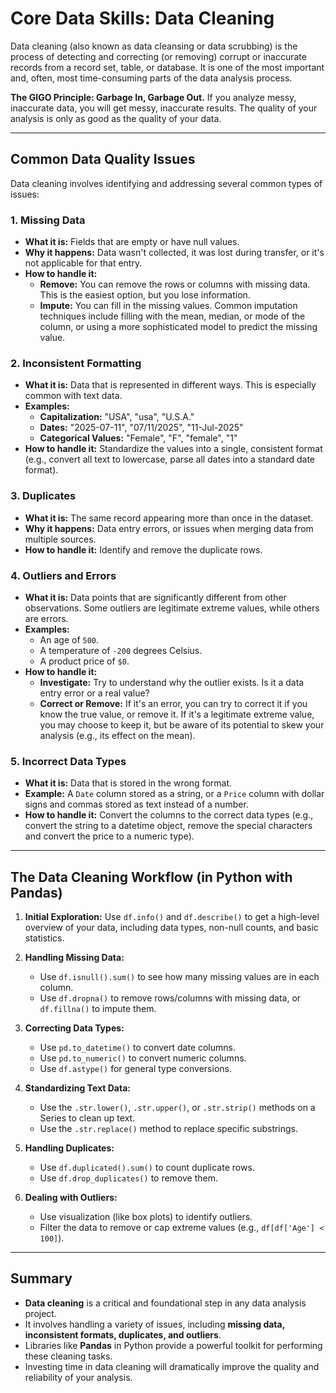 # Core Data Skills: Data Cleaning

Data cleaning (also known as data cleansing or data scrubbing) is the process of detecting and correcting (or removing) corrupt or inaccurate records from a record set, table, or database. It is one of the most important and, often, most time-consuming parts of the data analysis process.

**The GIGO Principle: Garbage In, Garbage Out.** If you analyze messy, inaccurate data, you will get messy, inaccurate results. The quality of your analysis is only as good as the quality of your data.

---

## Common Data Quality Issues

Data cleaning involves identifying and addressing several common types of issues:

### 1. Missing Data

*   **What it is:** Fields that are empty or have null values.
*   **Why it happens:** Data wasn't collected, it was lost during transfer, or it's not applicable for that entry.
*   **How to handle it:**
    -   **Remove:** You can remove the rows or columns with missing data. This is the easiest option, but you lose information.
    -   **Impute:** You can fill in the missing values. Common imputation techniques include filling with the mean, median, or mode of the column, or using a more sophisticated model to predict the missing value.

### 2. Inconsistent Formatting

*   **What it is:** Data that is represented in different ways. This is especially common with text data.
*   **Examples:**
    -   **Capitalization:** "USA", "usa", "U.S.A."
    -   **Dates:** "2025-07-11", "07/11/2025", "11-Jul-2025"
    -   **Categorical Values:** "Female", "F", "female", "1"
*   **How to handle it:** Standardize the values into a single, consistent format (e.g., convert all text to lowercase, parse all dates into a standard date format).

### 3. Duplicates

*   **What it is:** The same record appearing more than once in the dataset.
*   **Why it happens:** Data entry errors, or issues when merging data from multiple sources.
*   **How to handle it:** Identify and remove the duplicate rows.

### 4. Outliers and Errors

*   **What it is:** Data points that are significantly different from other observations. Some outliers are legitimate extreme values, while others are errors.
*   **Examples:**
    -   An age of `500`.
    -   A temperature of `-200` degrees Celsius.
    -   A product price of `$0`.
*   **How to handle it:**
    -   **Investigate:** Try to understand why the outlier exists. Is it a data entry error or a real value?
    -   **Correct or Remove:** If it's an error, you can try to correct it if you know the true value, or remove it. If it's a legitimate extreme value, you may choose to keep it, but be aware of its potential to skew your analysis (e.g., its effect on the mean).

### 5. Incorrect Data Types

*   **What it is:** Data that is stored in the wrong format.
*   **Example:** A `Date` column stored as a string, or a `Price` column with dollar signs and commas stored as text instead of a number.
*   **How to handle it:** Convert the columns to the correct data types (e.g., convert the string to a datetime object, remove the special characters and convert the price to a numeric type).

---

## The Data Cleaning Workflow (in Python with Pandas)

1.  **Initial Exploration:** Use `df.info()` and `df.describe()` to get a high-level overview of your data, including data types, non-null counts, and basic statistics.

2.  **Handling Missing Data:**
    *   Use `df.isnull().sum()` to see how many missing values are in each column.
    *   Use `df.dropna()` to remove rows/columns with missing data, or `df.fillna()` to impute them.

3.  **Correcting Data Types:**
    *   Use `pd.to_datetime()` to convert date columns.
    *   Use `pd.to_numeric()` to convert numeric columns.
    *   Use `df.astype()` for general type conversions.

4.  **Standardizing Text Data:**
    *   Use the `.str.lower()`, `.str.upper()`, or `.str.strip()` methods on a Series to clean up text.
    *   Use the `.str.replace()` method to replace specific substrings.

5.  **Handling Duplicates:**
    *   Use `df.duplicated().sum()` to count duplicate rows.
    *   Use `df.drop_duplicates()` to remove them.

6.  **Dealing with Outliers:**
    *   Use visualization (like box plots) to identify outliers.
    -   Filter the data to remove or cap extreme values (e.g., `df[df['Age'] < 100]`).

---

## Summary

-   **Data cleaning** is a critical and foundational step in any data analysis project.
-   It involves handling a variety of issues, including **missing data, inconsistent formats, duplicates, and outliers**.
-   Libraries like **Pandas** in Python provide a powerful toolkit for performing these cleaning tasks.
-   Investing time in data cleaning will dramatically improve the quality and reliability of your analysis.

